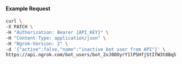 <!-- Code generated for API Clients. DO NOT EDIT. -->

#### Example Request

```bash
curl \
-X PATCH \
-H "Authorization: Bearer {API_KEY}" \
-H "Content-Type: application/json" \
-H "Ngrok-Version: 2" \
-d '{"active":false,"name":"inactive bot user from API"}' \
https://api.ngrok.com/bot_users/bot_2vJ0OOyrY1lPSHfjStIfW3t8Bq5
```
